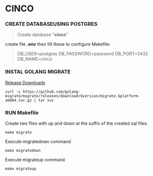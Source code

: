 # CINCO
### CREATE DATABASEUSING POSTGRES
> Create database "**cinco**"

create file **.env** then fill these to configure Makefile:
>DB_USER=postgres
DB_PASSWORD=password
DB_PORT=5432
DB_NAME=cinco


### INSTAL GOLANG MIGRATE
[Release Downloads](https://github.com/golang-migrate/migrate/releases)
```shell
curl -L https://github.com/golang-migrate/migrate/releases/download/$version/migrate.$platform-amd64.tar.gz | tar xvz
```

### RUN Makefile
Create two files with up and down at the suffix of the created sql files.
```shell
make migrate
```
Execute migratedown command
```shell
make migratedown
```
Execute migrateup command
```shell
make migrateup
```


